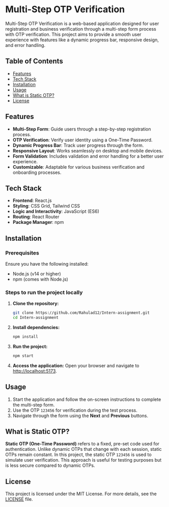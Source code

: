 # Multi-Step OTP Verification

Multi-Step OTP Verification is a web-based application designed for user registration and business verification through a multi-step form process with OTP verification. This project aims to provide a smooth user experience with features like a dynamic progress bar, responsive design, and error handling.

## Table of Contents
- [Features](#features)
- [Tech Stack](#tech-stack)
- [Installation](#installation)
- [Usage](#usage)
- [What is Static OTP?](#what-is-static-otp)
- [License](#license)

## Features
- **Multi-Step Form**: Guide users through a step-by-step registration process.
- **OTP Verification**: Verify user identity using a One-Time Password.
- **Dynamic Progress Bar**: Track user progress through the form.
- **Responsive Layout**: Works seamlessly on desktop and mobile devices.
- **Form Validation**: Includes validation and error handling for a better user experience.
- **Customizable**: Adaptable for various business verification and onboarding processes.

## Tech Stack
- **Frontend**: React.js
- **Styling**: CSS Grid, Tailwind CSS
- **Logic and Interactivity**: JavaScript (ES6)
- **Routing**: React Router
- **Package Manager**: npm

## Installation

### Prerequisites
Ensure you have the following installed:
- Node.js (v14 or higher)
- npm (comes with Node.js)

### Steps to run the project locally

1. **Clone the repository:**
   ```bash
   git clone https://github.com/Rahulad12/Intern-assignment.git
   cd Intern-assignment
   ```
2. **Install dependencies:**
   ```bash
   npm install
   ```
3. **Run the project:**
   ```bash
   npm start
   ```
4. **Access the application:**
   Open your browser and navigate to [http://localhost:5173](http://localhost:5173).

## Usage

1. Start the application and follow the on-screen instructions to complete the multi-step form.
2. Use the OTP `123456` for verification during the test process.
3. Navigate through the form using the **Next** and **Previous** buttons.

## What is Static OTP?

**Static OTP (One-Time Password)** refers to a fixed, pre-set code used for authentication. Unlike dynamic OTPs that change with each session, static OTPs remain constant. In this project, the static OTP `123456` is used to simulate user verification. This approach is useful for testing purposes but is less secure compared to dynamic OTPs.

## License

This project is licensed under the MIT License. For more details, see the [LICENSE](LICENSE) file.

